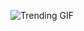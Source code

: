 
<!-- GIF_SECTION -->
![Trending GIF](https://media3.giphy.com/media/v1.Y2lkPThiYjIxNzcyaG9xb2Rpb2Vzcmp2bGlseW1idjVjcHlyMXBvZDc5c293M2h5MnN4ZCZlcD12MV9naWZzX3NlYXJjaCZjdD1n/YYKoJL28YtscdUTGWA/giphy.gif)
<!-- END_GIF_SECTION -->
